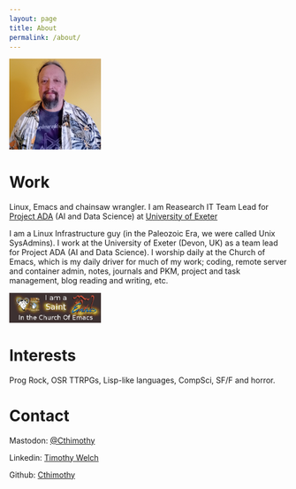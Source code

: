 ```yaml
---
layout: page
title: About
permalink: /about/
---
```

<img src="/tjbw.jpg" alt="me" style="width:33%; height:auto;">

# Work
Linux, Emacs and chainsaw wrangler. I am Reasearch IT Team Lead for [Project ADA](https://www.exeter.ac.uk/research/projectada) (AI and Data Science) at [University of Exeter](https://exeter.ac.uk)

I am a Linux Infrastructure guy (in the Paleozoic Era, we were called Unix SysAdmins).
I work at the University of Exeter (Devon, UK) as a team lead for Project ADA (AI and Data Science).
I worship daily at the Church of Emacs, which is my daily driver for much of my work; 
coding, remote server and container admin, notes, journals and PKM, project and task 
management, blog reading and writing, etc.

<img src="/saint-button.png" alt="Church of Emacs" style="width:33%; height:auto;">

# Interests
Prog Rock, OSR TTRPGs, Lisp-like languages, CompSci, SF/F and horror.

# Contact
Mastodon: [@Cthimothy](https://dice.camp/@Cthimothy)

Linkedin: [Timothy Welch](https://www.linkedin.com/in/timjbw/)

Github: [Cthimothy](https://github.com/Cthimothy)
